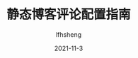 ---
title: 静态博客评论配置指南
categories: [HEXO]
author: lfhsheng
link: https://lfhsheng.top/posts/about-blog's-comment/
updated: 2021-11-3
date: 2021-11-3
description: 一款基于 Valine 衍生的简洁、安全的评论系统。可以将 Waline 等价成 With backend Valine.
---